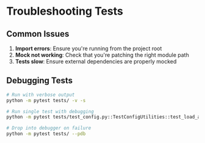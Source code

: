 # Troubleshooting Tests

## Common Issues

1. **Import errors**: Ensure you're running from the project root
2. **Mock not working**: Check that you're patching the right module path
3. **Tests slow**: Ensure external dependencies are properly mocked

## Debugging Tests

```bash
# Run with verbose output
python -m pytest tests/ -v -s

# Run single test with debugging
python -m pytest tests/test_config.py::TestConfigUtilities::test_load_area_config_success -v -s

# Drop into debugger on failure
python -m pytest tests/ --pdb
```